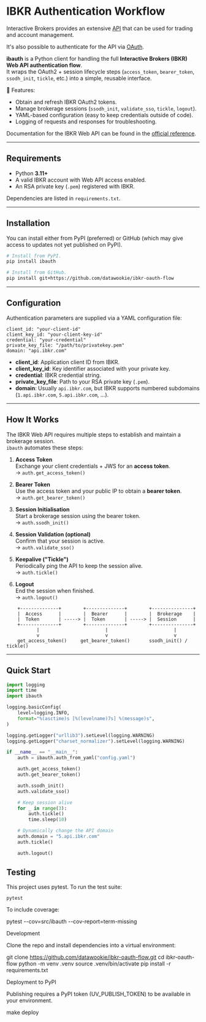 # IBKR Authentication Workflow

Interactive Brokers provides an extensive
[API](https://www.interactivebrokers.com/campus/ibkr-api-page/webapi-ref/) that
can be used for trading and account management.

It's also possible to authenticate for the API via [OAuth](ib-oauth.pdf).

**ibauth** is a Python client for handling the full **Interactive Brokers (IBKR) Web API authentication flow**.  
It wraps the OAuth2 + session lifecycle steps (`access_token`, `bearer_token`, `ssodh_init`, `tickle`, etc.) into a simple, reusable interface.

🔑 Features:
- Obtain and refresh IBKR OAuth2 tokens.
- Manage brokerage sessions (`ssodh_init`, `validate_sso`, `tickle`, `logout`).
- YAML-based configuration (easy to keep credentials outside of code).
- Logging of requests and responses for troubleshooting.

Documentation for the IBKR Web API can be found in the [official reference](https://www.interactivebrokers.com/campus/ibkr-api-page/webapi-ref/).

---

## Requirements

- Python **3.11+**  
- A valid IBKR account with Web API access enabled.  
- An RSA private key (`.pem`) registered with IBKR.  

Dependencies are listed in `requirements.txt`.

---

## Installation

You can install either from PyPI (preferred) or GitHub (which may give access to
updates not yet published on PyPI).

```bash
# Install from PyPI.
pip install ibauth

# Install from GitHub.
pip install git+https://github.com/datawookie/ibkr-oauth-flow
```

---

## Configuration

Authentication parameters are supplied via a YAML configuration file:

```
client_id: "your-client-id"
client_key_id: "your-client-key-id"
credential: "your-credential"
private_key_file: "/path/to/privatekey.pem"
domain: "api.ibkr.com"
```

- **client_id**: Application client ID from IBKR.  
- **client_key_id**: Key identifier associated with your private key.  
- **credential**: IBKR credential string.  
- **private_key_file**: Path to your RSA private key (`.pem`).  
- **domain**: Usually `api.ibkr.com`, but IBKR supports numbered subdomains (`1.api.ibkr.com`, `5.api.ibkr.com`, …).  

---

## How It Works

The IBKR Web API requires multiple steps to establish and maintain a brokerage session.  
`ibauth` automates these steps:

1. **Access Token**  
   Exchange your client credentials + JWS for an **access token**.  
   → `auth.get_access_token()`

2. **Bearer Token**  
   Use the access token and your public IP to obtain a **bearer token**.  
   → `auth.get_bearer_token()`

3. **Session Initialisation**  
   Start a brokerage session using the bearer token.  
   → `auth.ssodh_init()`

4. **Session Validation (optional)**  
   Confirm that your session is active.  
   → `auth.validate_sso()`

5. **Keepalive ("Tickle")**  
   Periodically ping the API to keep the session alive.  
   → `auth.tickle()`

6. **Logout**  
   End the session when finished.  
   → `auth.logout()`

```
    +--------------+        +--------------+        +---------------+
    |  Access      |        |  Bearer      |        |  Brokerage    |
    |  Token       | -----> |  Token       | -----> |  Session      |
    +--------------+        +--------------+        +---------------+
           |                        |                        |
           v                        v                        v
    get_access_token()     get_bearer_token()       ssodh_init() / tickle()
```

---

## Quick Start

```python
import logging
import time
import ibauth

logging.basicConfig(
    level=logging.INFO,
    format="%(asctime)s [%(levelname)7s] %(message)s",
)

logging.getLogger("urllib3").setLevel(logging.WARNING)
logging.getLogger("charset_normalizer").setLevel(logging.WARNING)

if __name__ == "__main__":
    auth = ibauth.auth_from_yaml("config.yaml")

    auth.get_access_token()
    auth.get_bearer_token()

    auth.ssodh_init()
    auth.validate_sso()

    # Keep session alive
    for _ in range(3):
        auth.tickle()
        time.sleep(10)

    # Dynamically change the API domain
    auth.domain = "5.api.ibkr.com"
    auth.tickle()

    auth.logout()
```

## Testing

This project uses pytest. To run the test suite:

```
pytest
```

To include coverage:

pytest --cov=src/ibauth --cov-report=term-missing

Development

Clone the repo and install dependencies into a virtual environment:

git clone https://github.com/datawookie/ibkr-oauth-flow.git
cd ibkr-oauth-flow
python -m venv .venv
source .venv/bin/activate
pip install -r requirements.txt

Deployment to PyPI

Publishing requires a PyPI token (UV_PUBLISH_TOKEN) to be available in your
environment.

make deploy
